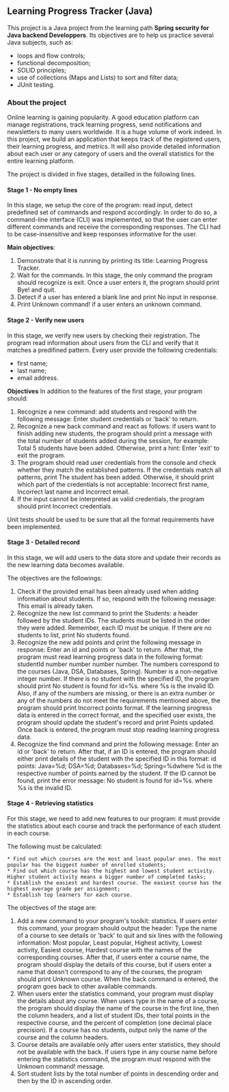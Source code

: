 ## Learning Progress Tracker (Java)
This project is a Java project from the learning path **Spring security for Java backend Developpers**. Its objectives are to help us practice several Java subjects, such as:
* loops and flow controls;
* functional decomposition;
* SOLID principles;
* use of collections (Maps and Lists) to sort and filter data;
* JUnit testing.

### About the project
Online learning is gaining popularity. A good education platform can manage registrations, track learning progress, send notifications and newsletters to many users worldwide. It is a huge volume of work indeed. In this project, we build an application that keeps track of the registered users, their learning progress, and metrics. It will also provide detailed information about each user or any category of users and the overall statistics for the entire learning platform.

The project is divided in five stages, detailled in the following lines.

#### Stage 1 - No empty lines
In this stage, we setup the core of the program: read input, detect predefined set of commands and respond accordingly. In order to do so, a command-line interface (CLI) was implemented, so that the user can enter different commands and receive the corresponding responses. The CLI had to be case-insensitive and keep responses informative for the user.

**Main objectives**:
1. Demonstrate that it is running by printing its title: Learning Progress Tracker.
1. Wait for the commands. In this stage, the only command the program should recognize is exit. Once a user enters it, the program should print Bye! and quit.
1. Detect if a user has entered a blank line and print No input in response.
1. Print Unknown command! if a user enters an unknown command.

#### Stage 2 - Verify new users
In this stage, we verify new users by checking their registration. The program read information about users from the CLI and verify that it matches a predifined pattern.
Every user provide the following credentials:
* first name;
* last name;
* email address.

**Objectives**
In addition to the features of the first stage, your program should:
1. Recognize a new command: add students and respond with the following message: Enter student credentials or 'back' to return.
1. Recognize a new back command and react as follows: if users want to finish adding new students, the program should print a message with the total number of students added during the session, for example: Total 5 students have been added. Otherwise, print a hint: Enter 'exit' to exit the program.
1. The program should read user credentials from the console and check whether they match the established patterns. If the credentials match all patterns, print The student has been added. Otherwise, it should print which part of the credentials is not acceptable: Incorrect first name, Incorrect last name and Incorrect email.
1. If the input cannot be interpreted as valid credentials, the program should print Incorrect credentials.

Unit tests should be used to be sure that all the format requirements have been implemented. 

#### Stage 3 - Detailed record
In this stage, we will add users to the data store and update their records as the new learning data becomes available.

The objectives are the followings:

1. Check if the provided email has been already used when adding information about students. If so, respond with the following message: This email is already taken.
1. Recognize the new list command to print the Students: a header followed by the student IDs. The students must be listed in the order they were added. Remember, each ID must be unique. If there are no students to list, print No students found.
1. Recognize the new add points and print the following message in response: Enter an id and points or 'back' to return. After that, the program must read learning progress data in the following format: studentId number number number number. The numbers correspond to the courses (Java, DSA, Databases, Spring). Number is a non-negative integer number. If there is no student with the specified ID, the program should print No student is found for id=%s. where %s is the invalid ID. Also, if any of the numbers are missing, or there is an extra number or any of the numbers do not meet the requirements mentioned above, the program should print Incorrect points format. If the learning progress data is entered in the correct format, and the specified user exists, the program should update the student's record and print Points updated. Once back is entered, the program must stop reading learning progress data.
1. Recognize the find command and print the following message: Enter an id or 'back' to return. After that, if an ID is entered, the program should either print details of the student with the specified ID in this format: id points: Java=%d; DSA=%d; Databases=%d; Spring=%dwhere %d is the respective number of points earned by the student. If the ID cannot be found, print the error message: No student is found for id=%s. where %s is the invalid ID.

#### Stage 4 - Retrieving statistics
For this stage, we need to add new features to our program: it must provide the statistics about each course and track the performance of each student in each course.

The following must be calculated:

    * Find out which courses are the most and least popular ones. The most popular has the biggest number of enrolled students;
    * Find out which course has the highest and lowest student activity. Higher student activity means a bigger number of completed tasks;
    * Establish the easiest and hardest course. The easiest course has the highest average grade per assignment;
    * Establish top learners for each course.

The objectives of the stage are:

1. Add a new command to your program's toolkit: statistics. If users enter this command, your program should output the header: Type the name of a course to see details or 'back' to quit and six lines with the following information: Most popular, Least popular, Highest activity, Lowest activity, Easiest course, Hardest course with the names of the corresponding courses. After that, if users enter a course name, the program should display the details of this course, but if users enter a name that doesn't correspond to any of the courses, the program should print Unknown course. When the back command is entered, the program goes back to other available commands.
1. When users enter the statistics command, your program must display the details about any course. When users type in the name of a course, the program should display the name of the course in the first line, then the column headers, and a list of student IDs, their total points in the respective course, and the percent of completion (one decimal place precision). If a course has no students, output only the name of the course and the column headers.
1.   Course details are available only after users enter statistics, they should not be available with the back. If users type in any course name before entering the statistics command, the program must respond with the Unknown command! message.
1. Sort student lists by the total number of points in descending order and then by the ID in ascending order.

